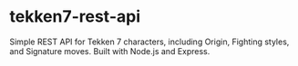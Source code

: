 # tekken7-rest-api
Simple REST API for Tekken 7 characters, including Origin, Fighting styles, and Signature moves. Built with Node.js and Express.
